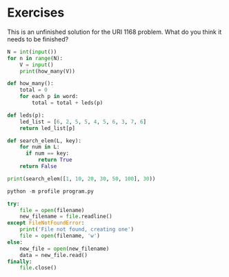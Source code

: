 # Exercises
This is an unfinished solution for the URI 1168 problem. What do you think it needs to be finished?
```python
N = int(input())
for n in range(N):
    V = input()
    print(how_many(V))

def how_many():
    total = 0
    for each p in word:
        total = total + leds(p)

def leds(p):
    led_list = [6, 2, 5, 5, 4, 5, 6, 3, 7, 6]
    return led_list[p]
```
```python
def search_elem(L, key):
    for num in L:
      if num == key:
          return True
    return False

print(search_elem([1, 10, 20, 30, 50, 100], 30))
```

```python
python -m profile program.py
```

```python
try:
    file = open(filename)
    new_filename = file.readline()
except FileNotFoundError:
    print('File not found, creating one')
    file = open(filename, 'w')
else:
    new_file = open(new_filename)
    data = new_file.read()
finally:
    file.close()
```
